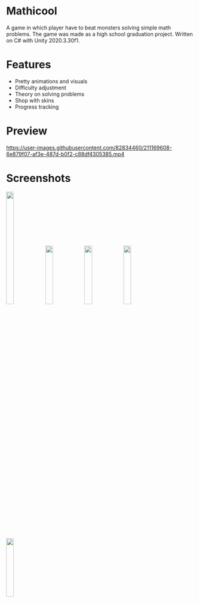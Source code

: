 # Mathicool
A game in which player have to beat monsters solving simple math problems. The game was made as a high school graduation project. Written on C# with Unity 2020.3.30f1.

# Features

+ Pretty animations and visuals
+ Difficulty adjustment
+ Theory on solving problems
+ Shop with skins
+ Progress tracking

# Preview

https://user-images.githubusercontent.com/82834460/211169608-6e879f07-af3e-487d-b0f2-c88df4305385.mp4

# Screenshots
<p float="left">
  <img src="https://user-images.githubusercontent.com/82834460/211169696-43e0c5a2-617b-4db8-96dd-195d87d96e74.jpg" width=20% height=300>
  <img src="https://user-images.githubusercontent.com/82834460/211169655-977370d8-9c59-43eb-a8ef-7b92f2537521.png" width=20% height=20%>
  <img src="https://user-images.githubusercontent.com/82834460/211169657-651c1975-2e93-42ef-8aad-cd196c988b5a.png" width=20% height=20%>
  <img src="https://user-images.githubusercontent.com/82834460/211169656-f12c38cd-78be-454e-934f-2459addfa514.png" width=20% height=20%>
  <img src="https://user-images.githubusercontent.com/82834460/211169658-3d9836f3-47a6-4bb7-8cd7-9b05cd299a05.png" width=20% height=20%
</p>


